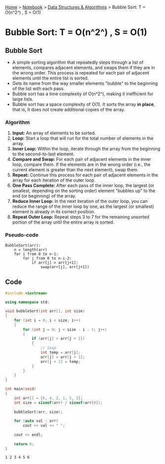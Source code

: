 <a href="../../">Home</a> > <a href="../notebook">Notebook</a> > <a href="./">Data Structures & Algorithms</a> > Bubble Sort: T = O(n^2^) , S = O(1) 

# Bubble Sort: T = O(n^2^) , S = O(1) 



## Bubble Sort

* A simple sorting algorithm that repeatedly steps through a list of elements, compares adjacent elements, and swaps them if they  are in the wrong order. This process is repeated for each pair of adjacent elements until the entire list is sorted.
* Gets its name from the way smaller elements "bubble" to the beginning of the list with each pass.
* Bubble sort has a time complexity of O(n^2^), making it inefficient for large lists.
* Bubble sort has a space complexity of O(1). It sorts the array **in place**, that is, It does not create additional copies of the array.

### Algorithm

1. **Input:** An array of elements to be sorted.
2. **Loop:** Start a loop that will run for the total number of elements in the array.
3. **Inner Loop:** Within the loop, iterate through the array from the beginning to the second-to-last element.
4. **Compare and Swap:** For each pair of adjacent elements in the inner loop, compare them. If the elements are in the wrong order (i.e., the current element is greater than the next element), swap them.
5. **Repeat:** Continue this process for each pair of adjacent elements in the array for each iteration of the outer loop.
6. **One Pass Complete:** After each pass of the inner loop, the largest (or smallest, depending on the sorting order) element "bubbles up" to the end (or beginning) of the array.
7. **Reduce Inner Loop:** In the next iteration of the outer loop, you can reduce the range of the inner loop by one, as the largest (or smallest) element is already in its correct position.
8. **Repeat Outer Loop:** Repeat steps 3 to 7 for the remaining unsorted portion of the array until the entire array is sorted.

### Pseudo-code

```plain
BubbleSort(arr):
    n = length(arr)
    for i from 0 to n-1:
        for j from 0 to n-i-2:
            if arr[j] > arr[j+1]:
                swap(arr[j], arr[j+1])
```



## Code

```cpp
#include <iostream>

using namespace std;

void bubbleSort(int arr[], int size)
{
    for (int i = 0; i < size; i++)
    {
        for (int j = 0; j < size - i - 1; j++)
        {
            if (arr[j] > arr[j + 1])
            {
                // Swap
                int temp = arr[j];
                arr[j] = arr[j + 1];
                arr[j + 1] = temp;
            }
        }
    }
}

int main(void)
{
    int arr[] = {6, 4, 2, 1, 5, 3};
    int size = sizeof(arr) / sizeof(arr[0]);
    
    bubbleSort(arr, size);
    
    for (auto val : arr)
        cout << val << " ";
	
    cout << endl;
    
    return 0;
}
```

```plain
1 2 3 4 5 6
```
